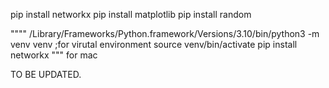 pip install networkx
pip install matplotlib
pip install random


""""
/Library/Frameworks/Python.framework/Versions/3.10/bin/python3 -m venv venv ;for virutal environment
source venv/bin/activate
pip install networkx
""" for mac


TO BE UPDATED.
